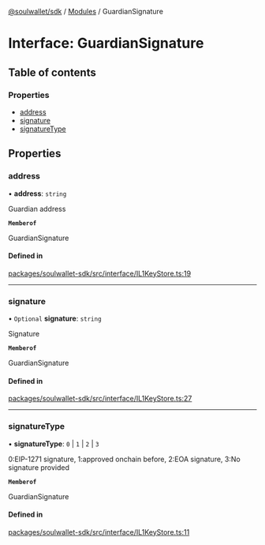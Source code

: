 [@soulwallet/sdk](../README.md) / [Modules](../modules.md) / GuardianSignature

# Interface: GuardianSignature

## Table of contents

### Properties

- [address](GuardianSignature.md#address)
- [signature](GuardianSignature.md#signature)
- [signatureType](GuardianSignature.md#signaturetype)

## Properties

### address

• **address**: `string`

Guardian address

**`Memberof`**

GuardianSignature

#### Defined in

[packages/soulwallet-sdk/src/interface/IL1KeyStore.ts:19](https://github.com/SoulWallet/soulwalletlib/blob/2de4184/packages/soulwallet-sdk/src/interface/IL1KeyStore.ts#L19)

___

### signature

• `Optional` **signature**: `string`

Signature

**`Memberof`**

GuardianSignature

#### Defined in

[packages/soulwallet-sdk/src/interface/IL1KeyStore.ts:27](https://github.com/SoulWallet/soulwalletlib/blob/2de4184/packages/soulwallet-sdk/src/interface/IL1KeyStore.ts#L27)

___

### signatureType

• **signatureType**: ``0`` \| ``1`` \| ``2`` \| ``3``

0:EIP-1271 signature, 1:approved onchain before, 2:EOA signature, 3:No signature provided

**`Memberof`**

GuardianSignature

#### Defined in

[packages/soulwallet-sdk/src/interface/IL1KeyStore.ts:11](https://github.com/SoulWallet/soulwalletlib/blob/2de4184/packages/soulwallet-sdk/src/interface/IL1KeyStore.ts#L11)
